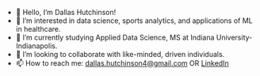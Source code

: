 - 👋 Hello, I’m Dallas Hutchinson!
- 👀 I’m interested in data science, sports analytics, and applications of ML in healthcare.
- 🌱 I’m currently studying Applied Data Science, MS at Indiana University-Indianapolis.
- 💞️ I’m looking to collaborate with like-minded, driven individuals.
- 📫 How to reach me: dallas.hutchinson4@gmail.com OR [LinkedIn](https://www.linkedin.com/in/dallas-hutchinson/)

<!---
dallas-hutch/dallas-hutch is a ✨ special ✨ repository because its `README.md` (this file) appears on your GitHub profile.
You can click the Preview link to take a look at your changes.
--->
